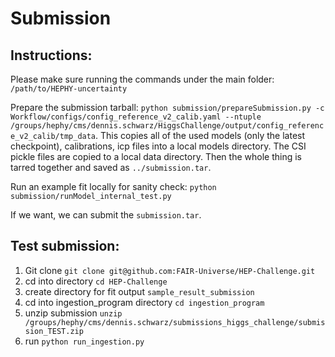 # Submission

## Instructions:

Please make sure running the commands under the main folder: `/path/to/HEPHY-uncertainty`

Prepare the submission tarball: `python submission/prepareSubmission.py -c Workflow/configs/config_reference_v2_calib.yaml --ntuple /groups/hephy/cms/dennis.schwarz/HiggsChallenge/output/config_reference_v2_calib/tmp_data`. This copies all of the used models (only the latest checkpoint), calibrations, icp files into a local models directory. The CSI pickle files are copied to a local data directory. Then the whole thing is tarred together and saved as `../submission.tar`.

Run an example fit locally for sanity check: `python submission/runModel_internal_test.py`

If we want, we can submit the `submission.tar`.

## Test submission:

1. Git clone `git clone git@github.com:FAIR-Universe/HEP-Challenge.git`
2. cd into directory `cd HEP-Challenge`
3. create directory for fit output `sample_result_submission`
4. cd into ingestion_program directory `cd ingestion_program`
5. unzip submission `unzip /groups/hephy/cms/dennis.schwarz/submissions_higgs_challenge/submission_TEST.zip`
6. run `python run_ingestion.py`
